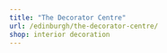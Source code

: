 ```yaml
---
title: "The Decorator Centre"
url: /edinburgh/the-decorator-centre/
shop: interior decoration
---
```


